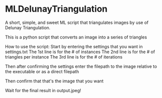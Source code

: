 # MLDelunayTriangulation
A short, simple, and sweet ML script that triangulates images by use of Delunay Triangulation. 

This is a python script that converts an image into a series of triangles

How to use the script:
  Start by entering the settings that you want in settings.txt
  The 1st line is for the # of instances
  The 2nd line is for the # of triangles per instance
  The 3rd line is for the # of iterations

  Then after confirming the settings enter the filepath to the image relative to the executable or as a direct filepath

  Then confirm that that's the image that you want

  Wait for the final result in output.jpeg!
